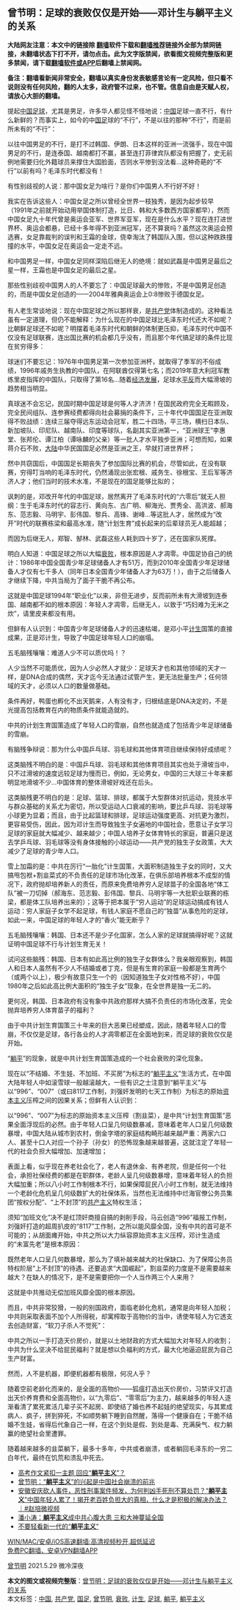  <h2>曾节明：足球的衰败仅仅是开始——邓计生与躺平主义的关系</h2> <p class="notice"><b>大陆网友注意：本文中的链接除 <a href="https://github.com/bannedbook/fanqiang" >翻墙</a>软件下载和<a href="https://github.com/killgcd/justmysocks/blob/master/README.md">翻墙推荐</a>链接外全部为禁网链接，未翻墙状态下打不开，请勿点击。此为文字版禁闻，欲看图文视频完整版和更多禁闻，请下载<a href="https://github.com/bannedbook/fanqiang">翻墙软件或APP</a>后翻墙上禁闻网。</p><p>备注：翻墙看新闻非常安全，翻墙以真实身份发表敏感言论有一定风险，但只看不说则没有任何风险，翻的人太多，政府管不过来，也不管。信息自由是天赋人权，请放心大胆的翻墙。</b></p>  <div class="entry"> <p>提起<span class='wp_keywordlink_affiliate'><a href="https://www.bannedbook.org/" title="中国" target="_blank">中国</a></span><a href="https://www.bannedbook.org/bnews/tag/%e8%b6%b3%e7%90%83/" class="st_tag internal_tag" rel="tag" title="标签 足球 下的日志">足球</a>，尤其是男足，许多华人都见怪不怪地说：<a href="https://www.bannedbook.org/bnews/tag/%E4%B8%AD%E5%9B%BD/" class="st_tag internal_tag" rel="tag" title="标签 中国 下的日志">中国</a>足球一直不行，有什么新鲜的？而事实上，如今的中<a href="https://www.bannedbook.org/bnews/tag/%E5%9B%BD%E8%B6%B3/" class="st_tag internal_tag" rel="tag" title="标签 国足 下的日志">国足</a>球的“不行”，不是以往的那种“不行”，而是前所未有的“不行”：</p> <p>以往中国男足的不行，是打不过韩国、伊朗、日本这样的亚洲一流强手，现在中国男足的不行，是连泰国、越南都打不赢，甚至连打菲律宾队都没有把握了，史无前例地需要归化外籍球员来撑住大国脸面，否则水平惨到没法看&#8230;这种奇葩的“不行”以前有吗？毛泽东时代都没有！</p> <p>有性别歧视的人说：那中国女足为啥行？是你们中国男人不行好不好！</p> <p>我实在告诉这些人：中国女足之所以曾经全世界一枝独秀，是因为起步较早（1991年之前就开始动用举国体制打造，比日、韩和大多数西方国家都早），然而中国女足九十年代曾是奥运会亚军、世界军亚军，现在是什么水平？现在连打进世界杯、奥运会都悬，已经十多年得不到亚洲冠军，还不算衰吗？虽然这次奥运会预选赛，女足靠裁判的误判和王霜的金球，侥幸淘汰了韩国队入围，但以这种跌跌撞撞的水平，中国女足在奥运会一定走不远。</p> <p>和中国男足一样，中国女足同样深陷后继无人的绝境：就如武磊是中国男足最后之星一样，王霜也是中国女足的最后之星。</p> <p>那些性别歧视中国男人的人不要忘了：中国足球最大的惨败，不是中国男足创造的，而是中国女足创造的——2004年雅典奥运会上0:8惨败于德国女足。<br />&nbsp;<br />有人老生常谈地说：现在中国足球之所以那样衰，是<a href="https://www.bannedbook.org/bnews/tag/%e5%85%b1%e4%ba%a7%e5%85%9a/" class="st_tag internal_tag" rel="tag" title="标签 共产党 下的日志">共产党</a>体制造成的。这种看法虽有一定道理，但仍不能解释：为什么现在的中国足球比毛泽东时代还大不如呢？比朝鲜足球还不如呢？明摆着毛泽东时代和朝鲜的体制更压抑，毛泽东时代中国不仅没有足球联赛，连出国比赛的机会都几乎没有，而且那个年代搞足球的条件比现在贫穷得多：</p> <p>球迷们不要忘记：1976年中国男足第一次参加亚洲杯，就取得了季军的不俗成绩，1996年戚务生执教的中国队，在阿联酋仅得第七名；而2019年意大利冠军教练里皮指挥的中国队，只取得了第16名&#8230;随着<span class='wp_keywordlink'><a href="https://www.bannedbook.org/forum2/topic869.html" title="宪政、法治和经济发展——走向市场经济的制度保障" target="_blank">经济发展</a></span>，足球水<span class='wp_keywordlink'><a href="https://www.bannedbook.org/forum11/topic332.html" title="禁片：平反的把戏" target="_blank">平反</a></span>而大幅滑坡的趋势相当明显。</p> <p>真球迷不会忘记，民国时期中国足球是何等人才济济！在国民政府完全无暇顾及，完全民间组队、连参赛经费都得向社会募捐的条件下，三十年代中国国足在亚洲取得不败战绩：连续三届夺得远东运动会冠军，胜二十四场，平三场，横扫日本队、新加坡队、印尼队、越南队、印度等球队，名副其实亚洲第一，“亚洲球王”李惠堂、张邦伦、谭江柏（谭咏麟的父亲）等一批人才水平独步亚洲；可想而知，如果蒋介石不败，<span class='wp_keywordlink_affiliate'><a href="https://www.bannedbook.org/" title="大陆" target="_blank">大陆</a></span>中华民国国足必然是亚洲之王，早就打进世界杯；</p> <p>然中共窃国后，中国国足长期丧失了参加国际比赛的机会，尽管如此，在没有联赛，穷得叮当响的毛泽东时代，仍然涌现出张宏根、戚务生、徐根宝、王后军等济济人才；他们当时的技术水准，不是现在的国足能够比拟的；</p> <p>讽刺的是，邓改开年代的中国足球，居然离开了毛泽东时代的“六零后”就无人担纲：生于毛泽东时代的容志行、黄向东、古广明、柳海光、贾秀全、高洪波、郝海东、范志毅、马明宇、彭伟国、黎兵、高锋、谢峰&#8230;等这批人才，居然成为“改开”时代的联赛栋梁和最高水准，随“计划生育”成长起来的后辈球员无人能超越；</p>  <p>而因为后继无人，郑智、郜林、武磊这些人耗到四十岁了，还在国家队死撑。</p> <p>明白人知道：中国足球之所以大幅<a href="https://www.bannedbook.org/bnews/tag/%E8%A1%B0%E8%B4%A5/" class="st_tag internal_tag" rel="tag" title="标签 衰败 下的日志">衰败</a>，根本原因是人才凋零。中国足协自己的统计：1986年中国全国青少年足球储备人才有51万，而到2010年全国青少年足球储备人才仅有七千多人（同年日本全国青少年储备人才为63万！），由于之后储备人才继续下降，中共当局为了面子干脆不再公布。</p> <p>这就是中国足球1994年“职业化”以来，非但无进步，反而前所未有大滑坡到连泰国、越南都不如的根本原因：年轻人才凋零，后继无人，以致于“巧妇难为无米之炊”，请里皮来都没有用。</p> <p>但鲜有人认识到：中国青少年足球储备人才的迅速枯竭，是邓小平<a href="https://www.bannedbook.org/bnews/tag/%E8%AE%A1%E7%94%9F/" class="st_tag internal_tag" rel="tag" title="标签 计生 下的日志">计生</a>国策的直接成果，正是邓计生，导致了中国足球年轻人口的崩塌。</p> <p>五毛脑残嚷嚷：难道人少不可以质优吗！？</p> <p>人少当然不可能质优，因为人少必然人才就少：足球天才也和其他领域的天才一样，是DNA合成的偶然，天才迄今无法通过试管产生，更无法批量生产；任何领域的天才，必须以人口的数量做基础。</p> <p>条件再好，鸭蛋也孵化不出天鹅来，人有没有才，归根结底是DNA决定的，不是光提高包括教育在内的物质条件就能造就的。</p> <p>中共的计划生育国策造成了年轻人口的雪崩，自然也就造成了包括青少年足球储备的雪崩。</p> <p>有脑残争辩说：那为什么中国乒乓球、羽毛球和其他体育项目继续保持好成绩呢？</p> <p>这类脑残不明白的是：中国乒乓球、羽毛球和其他体育项目其实也处于滑坡当中，只不过滑坡的速度远较足球为慢而已，例如，无论男女，中国的三大球三十年来都明显地滑坡不少&#8230;中国体育的整体滑坡好戏还在后头。</p>  <p>这类脑残更不明白的是：足球、篮球、排球，都属于大型群体对抗运动，竞技水平与群众基础的关系尤为密切，所以受运动人口衰减的影响，要比乒乓球、羽毛球等小球更为显着；而且，由于比起篮球和排球，足球运动强度更高、对抗更为激烈，更容易受伤，因此，因为邓计生而导致独生子女遍地的中国社会，愿意让子女学习足球的家庭就大幅减少、越来越少；中国人培养子女体育特长的家庭，普遍只是送去学乒乓球、羽毛球等没有身体接触的小球运动——共产党的独生子女政策，大大减少了足球的青少年人口。</p> <p>雪上加霜的是：中共在厉行“一胎化”计生国策，大面积制造独生子女的同时，又大搞甩包袱+割韭菜式的不负责任的足球市场化改革，在俱乐部培养根本不成型的情况下，政府抛却培养新人的责任，而原来免费培养穷人足球苗子的全国各地“体工队”被一刀切掉（郝海东、范志毅、彭伟国、黎兵、马明宇等一大批职业联赛的栋梁，都是体工队培养出来的）；这等于把本属于“穷人运动”的足球运动搞成有钱人运动：穷人家庭子女学不起足球，有钱人家庭不愿自己的“独苗”从事危险的足球，如此一来，中国足球的年轻人才的“香火”能无断乎？</p> <p>五毛脑残嚷嚷：韩国、日本还不是少子化国家，怎么人家的足球就搞得好呢？这就证明中国足球不行与计划生育无关！</p> <p>试问这些脑残：韩国、日本有如此高比例的独生子女群体么？我亲眼观察到，韩国人和日本人虽然有不少人不结婚或者丁克，但是有生育的家庭一般都是生育两个（或两个以上），极少有故意只生一个的（因知道独生子女对性格不好），中国1980年之后如此高比例大面积的“独生子女”现象，在全世界是独一无二的。</p> <p>更何况，韩国、日本政府有没有象中共政府那样大搞不负责任的市场化改革，完全抛弃培养穷人体育苗子的福利？</p> <p>由于中共计划生育国策三十年来的巨大恶果已经塑成，因此，随着年轻人口的雪崩，不仅仅是足球，各行各业的人才凋零都正在全面地到来，而足球的衰败仅仅是开始。</p> <p>“<a href="https://www.bannedbook.org/bnews/tag/%e8%ba%ba%e5%b9%b3/" class="st_tag internal_tag" rel="tag" title="标签 躺平 下的日志">躺平</a>”的现象，就是中共计划生育国策造成的一个社会衰败的深化现象。</p> <p>现在以“不结婚、不生娃、不加班、不买房”为标志的“<a href="https://www.bannedbook.org/bnews/tag/%e8%ba%ba%e5%b9%b3%e4%b8%bb%e4%b9%89/" class="st_tag internal_tag" rel="tag" title="标签 躺平主义 下的日志">躺平主义</a>”生活方式，在中国大陆年轻人中如滚雪球一般越滚越大，一些有识之士注意到“躺平主义”与以“996”、“007”（或曰8117工作制，刘强奸发明的七天工作制）为标志的原始<span class='wp_keywordlink'><a href="https://www.bannedbook.org/forum2/topic920.html" title="资本主义与自由" target="_blank">资本主义</a></span>压榨之间的因果关系；但鲜有人认识到：</p> <p>以“996”、“007”为标志的原始资本主义压榨（割韭菜），是中共“计划生育国策”恶果全面浮现后的必然。由于年轻人口呈几何级数暴减，意味着老年人口呈几何级数暴增，中国大陆从城市到农村，倒金字塔的家庭结构畸形越来越严重：两家六口人、甚至十口人对应一个孙子（孙女）的恐怖现象越来越普遍，这就注定了年轻一代的社会负担大幅增加、加速增加；</p> <p>表面上看，似乎现在养老社会化了，老人有退休金、有养老院，但是任何一个社会，承担社保经费的都是在职群体，老龄人呈几何级数暴增，意味着年轻人的负担大幅加重；所以八小时工作制根本不行，如果保障屁民八小时工作制，就无法维持一个老龄化危机呈几何级数扩大的社保体系，当然也无法维持中烂海官僚公务员集团“按权分配”、“上不封顶”的<span class='wp_keywordlink'><a href="https://www.bannedbook.org/forum2/topic6177.html" title="《共产主义的终极目的》" target="_blank">共产主义</a></span>特权生活；</p>  <p>须知“加班文化”决不是红顶奸商擅自搞的剥削手段，马云创造“996”福报工作制，刘强奸打造的超周扒皮的“8117”工作制，之所以能风靡全国，没有中共的首可是不可能的；从胡面瘫开始，中共之所以大力纵容原始资本主义压榨，邓计生造成的“未富先老”是根本原因：</p> <p>既然老年人口呈几何数暴增，那么为了填补越来越大的社保缺口、为了保障公务员特权阶层“上不封顶”的待遇、还要追求“大国崛起”，割韭菜的力度是不是需要越来越大？在缺人的情况下，是不是需要把你一个人当作两三个人来用？</p> <p>这就是中共推动无偿加班风靡全国的根本原因。</p> <p>而且，中共非常狡猾，一般的别国政府，面临老龄化危机，通常是向年轻人加税；中共则采取表面不加个人所得税，却寓榨取于高物价的当中，诱使年轻人为它透支去创造财富，“软刀子杀人不觉死”：</p> <p>中共之所以一手打造天价房价，就是以土地财政的方式大幅加大对年轻人的收割；中共为什么坚决不给屁民福利？就是想以负福利的方式，最大化地逼迫屁民为自己生产财富。</p> <p>然而，人不是机器，即便机器都有极限，何况人乎？</p> <p>随着空前老龄化而来的，是全面的高物价——狐瘟打造出天价房价，习禁评又打造出天价养育费和全面高物价，以“九零后”、“零零后”为主力，越来越多的年轻人逐渐看清了累死累活几辈子买不起房、即使结了婚也养不起娃的绝望现实，与其累成病人、疯子，拼到猝死，不如顺势躺下睡到自然醒，落得一个健康自在；干脆不结婚不生娃，省得后代象自己一样，在这个到处是假、到处是毒、充满戾气、权力躺赢的绝望社会里遭罪。</p> <p>随着越来越多的韭菜躺下，最多十多年，中共或者崩溃，或者躺回毛泽东的一穷二白年代，最终在饥荒和溃乱中死去。</p> <ul class='op-related-articles' title='相关阅读'> <li><a href='https://www.bannedbook.org/bnews/cnnews/20210609/1562965.html' target='_blank'>高考作文紧扣一主题 回应“<b>躺平主义</b>”？</a></li> <li><a href='https://www.bannedbook.org/bnews/comments/20210608/1562694.html' target='_blank'>曾节明：“<b>躺平主义</b>”的兴起是中国社会崩溃的前兆</a></li> <li><a href='https://www.bannedbook.org/bnews/bannedvideo/20210607/1561891.html' target='_blank'>安徽安庆砍人事件，恶性刑事案件频发，为何判凶手死刑不算处罚？“<b>躺平主义</b>”中国年轻人累了！揭开老百姓负担大的真相，什么才是积极的解决办法？｜#赵培微视频</a></li> <li><a href='https://www.bannedbook.org/bnews/comments/20210607/1561714.html' target='_blank'>潘小涛：<b>躺平主义</b>成中共心腹大患 三和大神蔓延全国</a></li> <li><a href='https://www.bannedbook.org/bnews/ssgc/20210606/1561562.html' target='_blank'>不要轻看新一代的“<b>躺平主义</b>”</a></li> </ul> <p class="texttj"> <a href="https://github.com/bannedbook/fanqiang/wiki/V2ray%E6%9C%BA%E5%9C%BA" target="_blank">WIN/MAC/安卓/iOS高速翻墙:高清视频秒开,超低延迟</a><br/> <a href="https://github.com/bannedbook/fanqiang/wiki/%E7%A6%81%E9%97%BB%E7%BD%91%E5%AE%89%E5%8D%93%E7%BF%BB%E5%A2%99%E6%96%B0%E9%97%BBAPP" target="_blank">免费PC翻墙、安卓VPN翻墙APP</a></p><p><a href="https://www.bannedbook.org/bnews/tag/%e6%9b%be%e8%8a%82%e6%98%8e/" class="st_tag internal_tag" rel="tag" title="标签 曾节明 下的日志">曾节明</a> 2021.5.29 微冷深夜</p> <a name='sharetosocial'></a>       <div><b>本文的图文或视频完整版</b>：<a href='https://www.bannedbook.org/bnews/comments/20210609/1563042.html'>曾节明：足球的衰败仅仅是开始——邓计生与躺平主义的关系</a></div>  </div><!--END ENTRY--> <div class="postfooter"> <div>本文标签：<a href="https://www.bannedbook.org/bnews/tag/%E4%B8%AD%E5%9B%BD/" rel="tag">中国</a>, <a href="https://www.bannedbook.org/bnews/tag/%e5%85%b1%e4%ba%a7%e5%85%9a/" rel="tag">共产党</a>, <a href="https://www.bannedbook.org/bnews/tag/%E5%9B%BD%E8%B6%B3/" rel="tag">国足</a>, <a href="https://www.bannedbook.org/bnews/tag/%e6%9b%be%e8%8a%82%e6%98%8e/" rel="tag">曾节明</a>, <a href="https://www.bannedbook.org/bnews/tag/%E8%A1%B0%E8%B4%A5/" rel="tag">衰败</a>, <a href="https://www.bannedbook.org/bnews/tag/%E8%AE%A1%E7%94%9F/" rel="tag">计生</a>, <a href="https://www.bannedbook.org/bnews/tag/%e8%b6%b3%e7%90%83/" rel="tag">足球</a>, <a href="https://www.bannedbook.org/bnews/tag/%e8%ba%ba%e5%b9%b3/" rel="tag">躺平</a>, <a href="https://www.bannedbook.org/bnews/tag/%e8%ba%ba%e5%b9%b3%e4%b8%bb%e4%b9%89/" rel="tag">躺平主义</a></div>  </div><!--END POSTFOOTER--> 